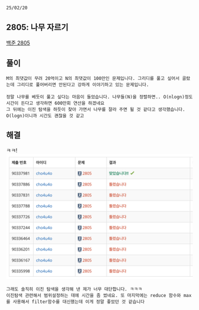 `25/02/20`

## 2805: 나무 자르기

<a href="https://www.acmicpc.net/problem/2805">백준 2805</a>

## 풀이

```Plain text
M의 최댓값이 무려 20억이고 N의 최댓값이 100만인 문제입니다. 그리디를 풀고 싶어서 골랐는데 그리디로 풀어버리면 안된다고 강하게 이야기하고 있는 문제입니다.

정말 나무를 베듯이 풀고 싶다는 마음이 들었습니다. 나무들(N)을 정렬하면.. O(nlogn)정도 시간이 든다고 생각하면 600만회 연산을 하겠네요
그 뒤에는 이진 탐색을 하듯이 찾아 가면서 나무를 잘라 주면 될 것 같다고 생각했습니다. O(logn)이니까 시간도 괜찮을 것 같고
```

## 해결

ㅋㅋ!
![alt text](image.png)

```
그래도 솔직히 이진 탐색을 생각해 낸 제가 너무 대단합니다. ㅋㅋㅋ
이진탐색 관련해서 범위설정하는 데에 시간을 좀 썼네요. 또 마지막에는 reduce 함수와 max를 사용해서 filter함수를 대신했는데 이게 정말 좋았던 것 같습니다
```
